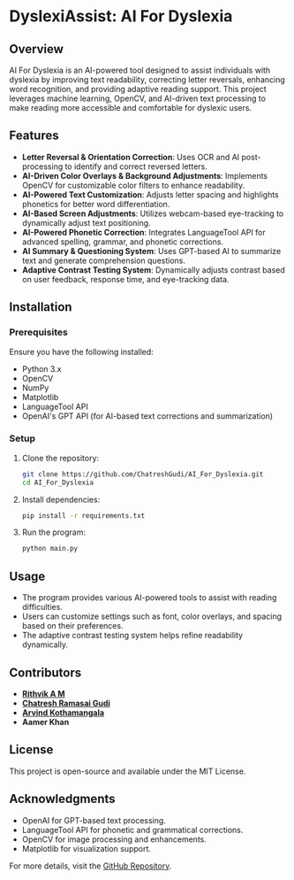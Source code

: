 # DyslexiAssist: AI For Dyslexia

## Overview
AI For Dyslexia is an AI-powered tool designed to assist individuals with dyslexia by improving text readability, correcting letter reversals, enhancing word recognition, and providing adaptive reading support. This project leverages machine learning, OpenCV, and AI-driven text processing to make reading more accessible and comfortable for dyslexic users.

## Features
- **Letter Reversal & Orientation Correction**: Uses OCR and AI post-processing to identify and correct reversed letters.
- **AI-Driven Color Overlays & Background Adjustments**: Implements OpenCV for customizable color filters to enhance readability.
- **AI-Powered Text Customization**: Adjusts letter spacing and highlights phonetics for better word differentiation.
- **AI-Based Screen Adjustments**: Utilizes webcam-based eye-tracking to dynamically adjust text positioning.
- **AI-Powered Phonetic Correction**: Integrates LanguageTool API for advanced spelling, grammar, and phonetic corrections.
- **AI Summary & Questioning System**: Uses GPT-based AI to summarize text and generate comprehension questions.
- **Adaptive Contrast Testing System**: Dynamically adjusts contrast based on user feedback, response time, and eye-tracking data.

## Installation
### Prerequisites
Ensure you have the following installed:
- Python 3.x
- OpenCV
- NumPy
- Matplotlib
- LanguageTool API
- OpenAI's GPT API (for AI-based text corrections and summarization)

### Setup
1. Clone the repository:
   ```sh
   git clone https://github.com/ChatreshGudi/AI_For_Dyslexia.git
   cd AI_For_Dyslexia
   ```
2. Install dependencies:
   ```sh
   pip install -r requirements.txt
   ```
3. Run the program:
   ```sh
   python main.py
   ```

## Usage
- The program provides various AI-powered tools to assist with reading difficulties.
- Users can customize settings such as font, color overlays, and spacing based on their preferences.
- The adaptive contrast testing system helps refine readability dynamically.

## Contributors
- **[Rithvik A M](https://github.com/Rithvik2006)**
- **[Chatresh Ramasai Gudi](https://github.com/ChatreshGudi)** 
- **[Arvind Kothamangala](https://github.com/Nightly1177)**
- **Aamer Khan**

## License
This project is open-source and available under the MIT License.

## Acknowledgments
- OpenAI for GPT-based text processing.
- LanguageTool API for phonetic and grammatical corrections.
- OpenCV for image processing and enhancements.
- Matplotlib for visualization support.

For more details, visit the [GitHub Repository](https://github.com/ChatreshGudi/AI_For_Dyslexia).


